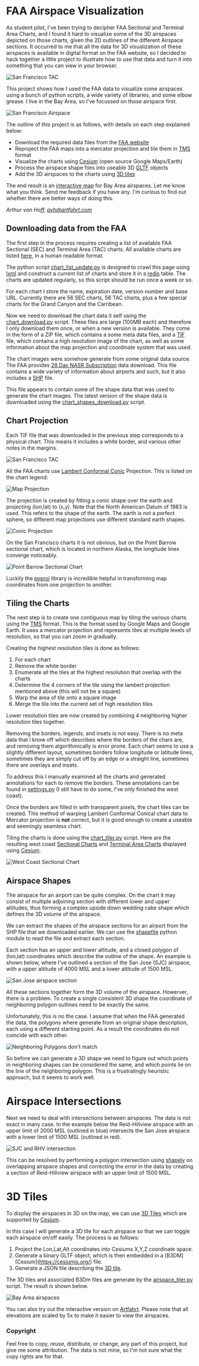 FAA Airspace Visualization
==========================

As student pilot, I've been trying to decipher FAA Sectional and Terminal Area Charts, and I found it hard to visualize some of the 3D airspaces depicted on those charts, given the 2D outlines of the different Airspace sections. It occurred to me that all the data for 3D visualization of these airspaces is available in digital format on the FAA website, so I decided to hack together a little project to illustrate how to use that data and turn it into something that you can view in your browser.

![San Francisco TAC](/imgs/San_Francisco_TAC.png)

This project shows how I used the FAA data to visualize some airspaces using a bunch of python scripts, a wide variety of libraries, and some elbow grease. I live in the Bay Area, so I've focussed on those airspace first.

![San Francisco Airspace](/imgs/SFO_airspace.png)

The outline of this project is as follows, with details on each step explained below:
* Download the required data files from the [FAA website](https://www.faa.gov/air_traffic/flight_info/aeronav/digital_products/vfr/)
* Reproject the FAA maps into a mercator projection and tile them in [TMS](https://wiki.osgeo.org/wiki/Tile_Map_Service_Specification) format
* Visualize the charts using [Cesium](https://cesiumjs.org/) (open source Google Maps/Earth)
* Process the airspace shape files into useable 3D [GLTF](https://github.com/KhronosGroup/glTF/tree/master/specification/2.0) objects
* Add the 3D airspaces to the charts using [3D tiles](https://github.com/AnalyticalGraphicsInc/3d-tiles)

The end result is an [interactive map](https://airspace.artfahrt.com/map.html) for Bay Area airspaces. Let me know what you think. Send me feedback if you have any. I'm curious to find out whether there are better ways of doing this.

*Arthur van Hoff, avh@artfahrt.com*

## Downloading data from the FAA

The first step in the process requires creating a list of available FAA Sectional (SEC) and Terminal Area (TAC) charts. All available charts are listed [here](https://www.faa.gov/air_traffic/flight_info/aeronav/digital_products/vfr/), in a human readable format.

The python script [chart_list_update.py](/src/chart_list_update.py) is designed to crawl this page using [lxml](https://lxml.de) and construct a current list of charts and store it in a [redis](https://redis.io/) table. The charts are updated regularly, so this script should be run once a week or so.

For each chart I store the name, expiration date, version number and base URL. Currently there are 56 SEC charts, 56 TAC charts, plus a few special charts for the Grand Canyon and the Carribean.

Now we need to download the chart data it self using the [chart_download.py](src/chart_download.py) script. These files are large (100MB each) and therefore I only download them once, or when a new version is available. They come in the form of a ZIP file, which contains a some meta data files, and a [TIF](https://en.wikipedia.org/wiki/GeoTIFF) file, which contains a high resolution image of the chart, as well as some information about the map projection and coordinate system that was used.

The chart images were somehow generate from some original data source. The FAA provides [28 Day NASR Subscription](https://www.faa.gov/air_traffic/flight_info/aeronav/aero_data/NASR_Subscription/) data download. This file contains a wide variety of information about airports and such, but it also includes a [SHP](https://en.wikipedia.org/wiki/Shapefile) file.

This file appears to contain some of the shape data that was used to generate the chart images. The latest version of the shape data is downloaded using the [chart_shapes_download.py](src/chart_shapes_download.py) script.

## Chart Projection

Each TIF file that was downloaded in the previous step corresponds to a physical chart. This means it includes a white border, and various other notes in the margins.

![San Francisco TAC](/imgs/San_Francisco_TAC_full.png)

All the FAA charts use [Lambert Conformal Conic](https://en.wikipedia.org/wiki/Lambert_conformal_conic_projection) Projection. This is listed on the chart legend:

![Map Projection](/imgs/Map_Projection.png)

The projection is created by fitting a conic shape over the earth and projecting (lon,lat) to (x,y). Note that the North American Datum of 1983 is used. This refers to the shape of the earth. The earth is not a perfect sphere, so different map projections use different standard earth shapes.

![Conic Projection](/imgs/Conic.png)

On the San Francisco charts it is not obvious, but on the Point Barrow sectional chart, which is located in northern Alaska, the longitude lines converge noticeably.

![Point Barrow Sectional Chart](/imgs/Point_Barrow_SEC.png)

Luckily the [pyproj](https://pypi.org/project/pyproj/) library is incredible helpful in transforming map coordinates from one projection to another.

## Tiling the Charts

The next step is to create one contiguous map by tiling the various charts using the [TMS](https://wiki.osgeo.org/wiki/Tile_Map_Service_Specification) format. This is the format used by Google Maps and Google Earth. It uses a mercator projection and represents tiles at multiple levels of resolution, so that you can zoom in gradually.

Creating the highest resolution tiles is done as follows:

1. For each chart
1. Remove the white border
1. Enumerate all the tiles at the highest resolution that overlap with the charts
1. Determine the 4 corners of the tile using the lambert projection mentioned above (this will not be a square)
1. Warp the area of tile onto a square image
1. Merge the tile into the current set of high resolution tiles

Lower resolution tiles are now created by combining 4 neighboring higher resolution tiles together.

Removing the borders, legends, and insets is not easy. There is no meta data that I know off which describes where the borders of the chars are, and removing them algorithmically is error prone. Each chart seems to use a slightly different layout, sometimes borders follow longitude or latitude lines, sometimes they are simply cut off by an edge or a straight line, sometimes there are overlays and insets.

To address this I manually examined all the charts and generated  annotations for each to remove the borders. These annotations can be found in [settings.py](src/settings.py) (I still have to do some, I've only finished the west coast).

Once the borders are filled in with transparent pixels, the chart tiles can be created. This method of warping Lambert Conformal Conical chart data to Mercator projection is **not** correct, but it is good enough to create a useable and seemingly seamless chart.

Tiling the charts is done using the [chart_tiler.py](src/chart_tiler.py) script. Here are the resulting west coast [Sectional Charts](https://airspace.artfahrt.com/sec_chart.html) and [Terminal Area Charts](https://airspace.artfahrt.com/tac_chart.html) displayed using [Cesium](https://cesiumjs.org/).

![West Coast Sectional Chart](/imgs/sectional_charts.png)

## Airspace Shapes

The airspace for an airport can be quite complex. On the chart it may consist of multiple adjoining section with different lower and upper altitudes, thus forming a complex upside down wedding cake shape which defines the 3D volume of the airspace.

We can extract the shapes of the airspace sections for an airport from the SHP file that we downloaded earlier. We can use the [shapefile](https://pypi.org/project/pyshp/) python module to read the file and extract each section.

Each section has an upper and lower altitude, and a closed polygon of (lon,lat) coordinates which describe the outline of the shape. An example is shown below, where I've outlined a section of the San Jose (SJC) airspace, with a upper altitude of 4000 MSL and a lower altitude of 1500 MSL.

![San Jose airspace section](imgs/SJC_section.png)

All these sections together form the 3D volume of the airspace. Howerver, there is a problem. To create a single consistent 3D shape the coordinate of neighboring polygon outlines need to be exactly the same.

Unfortunately, this is no the case. I assume that when the FAA generated the data, the polygons where generate from an original shape description, each using a different starting point. As a result the coordinates do not coincide with each other.

![Neighboring Polygons don't match](imgs/shape_lines.png)

So before we can generate a 3D shape we need to figure out which points in neighboring shapes can be considered the same, and which points lie on the line of the neighboring polygon. This is a frustratingly heuristic approach, but it seems to work well.

# Airspace Intersections

Next we need to deal with intersections between airspaces. The data is not exact in many case. In the example below the Reid-Hillview airspace with an upper limit of 2000 MSL (outlined in blue) intersects the San Jose airspace with a lower limit of 1500 MSL (outlined in red).

![SJC and RHV intersection](imgs/SJC_RHV.png)

This can be resolved by performing a polygon intersection using [shapely](https://pypi.org/project/Shapely/) on overlapping airspace shapes and correcting the *error* in the data by creating a section of Reid-Hillview airspace with an upper limit of 1500 MSL.

# 3D Tiles

To display the airspaces in 3D on the map, we can use [3D Tiles](https://github.com/AnalyticalGraphicsInc/3d-tiles) which are supported by [Cesium](https://cesiumjs.org/).

In this case I will generate a 3D tile for each airspace so that we can toggle each airspace on/off easily. The process is as follows:

1. Project the Lon,Lat,Alt coordinates into Cesiums X,Y,Z coordinate space.
1. Generate a binary GLTF object, which is then embedded in a [B3DM](Cesium](https://cesiumjs.org/) file.
1. Generate a JSON file describing the [3D tile](https://github.com/AnalyticalGraphicsInc/3d-tiles).

The 3D tiles and associated B3Dm files are generate by the [airspace_tiler.py](src/airspace_tiler.py) script. The result is shown below.

![Bay Area airspaces](imgs/BayArea_airspaces.png)

You can also try out the interactive version on [Artfahrt](https://airspace.artfahrt.com/map.html).
Please note that all elevations are scaled by 5x to make it easier to view the airspaces.

### Copyright

Feel free to copy, reuse, distribute, or change, any part of this project, but give me some attribution.
The data is not mine, so I'm not sure what the copy rights are for that.
